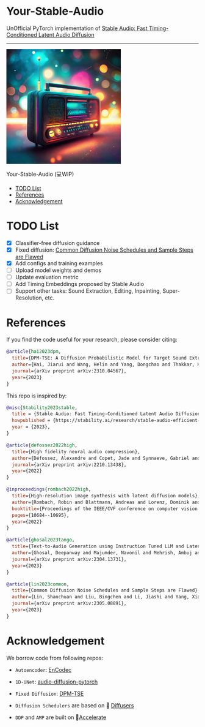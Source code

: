 # Your-Stable-Audio

UnOfficial PyTorch implementation of [Stable Audio: Fast Timing-Conditioned Latent Audio Diffusion](https://stability.ai/research/stable-audio-efficient-timing-latent-diffusion)

--------------------
<img src="img\yourstableaudio.jpg" width="300px">

Your-Stable-Audio (💻WIP)

- [TODO List](#todo-list)
- [References](#references)
- [Acknowledgement](#acknowledgement)

# TODO List

- [x] Classifier-free diffusion guidance
- [x] Fixed diffusion: [Common Diffusion Noise Schedules and Sample Steps are Flawed](https://arxiv.org/abs/2305.08891)
- [x] Add configs and training examples
- [ ] Upload model weights and demos
- [ ] Update evaluation metric
- [ ] Add Timing Embeddings proposed by Stable Audio
- [ ] Support other tasks: Sound Extraction, Editing, Inpainting, Super-Resolution, etc.

# References

If you find the code useful for your research, please consider citing:

```bibtex
@article{hai2023dpm,
  title={DPM-TSE: A Diffusion Probabilistic Model for Target Sound Extraction},
  author={Hai, Jiarui and Wang, Helin and Yang, Dongchao and Thakkar, Karan and Chong, Dading and Dehak, Najim and Elhilali, Mounya},
  journal={arXiv preprint arXiv:2310.04567},
  year={2023}
}
```

This repo is inspired by:

```bibtex
@misc{Stability2023stable,
  title = {Stable Audio: Fast Timing-Conditioned Latent Audio Diffusion},
  howpublished = {https://stability.ai/research/stable-audio-efficient-timing-latent-diffusion},
  year = {2023},
}
```

```bibtex
@article{defossez2022high,
  title={High fidelity neural audio compression},
  author={Défossez, Alexandre and Copet, Jade and Synnaeve, Gabriel and Adi, Yossi},
  journal={arXiv preprint arXiv:2210.13438},
  year={2022}
}
```

```bibtex
@inproceedings{rombach2022high,
  title={High-resolution image synthesis with latent diffusion models},
  author={Rombach, Robin and Blattmann, Andreas and Lorenz, Dominik and Esser, Patrick and Ommer, Björn Ommer},
  booktitle={Proceedings of the IEEE/CVF conference on computer vision and pattern recognition},
  pages={10684--10695},
  year={2022}
}
```

```bibtex
@article{ghosal2023tango,
  title={Text-to-Audio Generation using Instruction Tuned LLM and Latent Diffusion Model},
  author={Ghosal, Deepanway and Majumder, Navonil and Mehrish, Ambuj and Poria, Soujanya},
  journal={arXiv preprint arXiv:2304.13731},
  year={2023}
}
```

```bibtex
@article{lin2023common,
  title={Common Diffusion Noise Schedules and Sample Steps are Flawed},
  author={Lin, Shanchuan and Liu, Bingchen and Li, Jiashi and Yang, Xiao},
  journal={arXiv preprint arXiv:2305.08891},
  year={2023}
}
```

# Acknowledgement

We borrow code from following repos:

- `Autoencoder`: [EnCodec](https://github.com/facebookresearch/encodec)

- `1D-UNet`: [audio-diffusion-pytorch](https://github.com/archinetai/audio-diffusion-pytorch)

- `Fixed Diffusion`: [DPM-TSE](https://github.com/haidog-yaqub/DPMTSE/tree/mainhttps://github.com/haidog-yaqub/DPMTSE/tree/main)

 - `Diffusion Schedulers` are based on 🤗 [Diffusers](https://github.com/huggingface/diffusers)

- `DDP` and `AMP` are built on 🚀[Accelerate](https://github.com/huggingface/accelerate)
